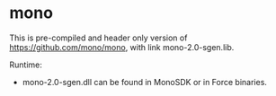 # mono
This is pre-compiled and header only version of https://github.com/mono/mono, with link mono-2.0-sgen.lib. 

Runtime:
 - mono-2.0-sgen.dll can be found in MonoSDK or in Force binaries.
